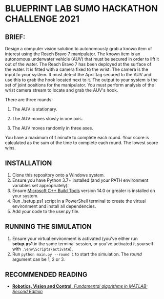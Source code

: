 # BLUEPRINT LAB SUMO HACKATHON CHALLENGE 2021

## BRIEF: 
Design a computer vision solution to autonomously grab a known item of interest using the Reach Bravo 7 manipulator.
The known item is an autonomous underwater vehicle (AUV) that must be secured in order to lift it out of the water. 
The Reach Bravo 7 has been deployed at the surface of the water. It is fitted with a camera fixed to the wrist.
The camera is the input to your system. It must detect the April tag secured to the AUV and use this to grab the hook located next to it.
The output to your system is the set of joint positions for the manipulator. 
You must perform analysis of the wrist camera stream to locate and grab the AUV's hook.

There are three rounds: 

1. The AUV is stationary.

2. The AUV moves slowly in one axis.

3. The AUV moves randomly in three axes. 

You have a maximum of 1 minute to complete each round.
Your score is calculated as the sum of the time to complete each round.
The lowest score wins. 

## INSTALLATION
1. Clone this repository onto a Windows system.
2. Ensure you have Python 3.7+ installed (and your PATH environment variables set appropriately).
3. Ensure [Microsoft C++ Build Tools](https://visualstudio.microsoft.com/visual-cpp-build-tools/) version 14.0 or greater is installed on your system.
4. Run ./setup.ps1 script in a PowerShell terminal to create the virtual environment and install all dependencies.
5. Add your code to the user.py file. 

## RUNNING THE SIMULATION
1. Ensure your virtual environment is activated (you've either run **setup.ps1** in the same terminal session, or you've activated it yourself with `.\env\Scripts\activate`).
2. Run `python main.py --round 1` to start the simulation. The *round* argument can be 1, 2 or 3.

## RECOMMENDED READING
- [**Robotics, Vision and Control**. *Fundamental algorithms in MATLAB: Second Edition*](https://petercorke.com/rvc/home/)